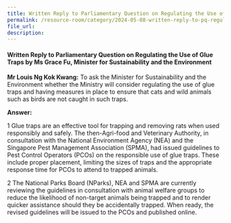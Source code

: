 ```yaml
---
title: Written Reply to Parliamentary Question on Regulating the Use of Glue Traps 
permalink: /resource-room/category/2024-05-08-written-reply-to-pq-regulating-the-use-of-glue-traps
file_url:
description:
---
```

 
#### Written Reply to Parliamentary Question on Regulating the Use of Glue Traps by Ms Grace Fu, Minister for Sustainability and the Environment

**Mr Louis Ng Kok Kwang:** To ask the Minister for Sustainability and the Environment whether the Ministry will consider regulating the use of glue traps and having measures in place to ensure that cats and wild animals such as birds are not caught in such traps.

**Answer:**

1 Glue traps are an effective tool for trapping and removing rats when used responsibly and safely. The then-Agri-food and Veterinary Authority, in consultation with the National Environment Agency (NEA) and the Singapore Pest Management Association (SPMA), had issued guidelines to Pest Control Operators (PCOs) on the responsible use of glue traps. These include proper placement, limiting the sizes of traps and the appropriate response time for PCOs to attend to trapped animals.

2 The National Parks Board (NParks), NEA and SPMA are currently reviewing the guidelines in consultation with animal welfare groups to reduce the likelihood of non-target animals being trapped and to render quicker assistance should they be accidentally trapped. When ready, the revised guidelines will be issued to the PCOs and published online.
